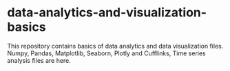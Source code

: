 # data-analytics-and-visualization-basics
This repository contains basics of data analytics and data visualization files. Numpy, Pandas, Matplotlib, Seaborn, Plotly and Cufflinks, Time series analysis files are here.

